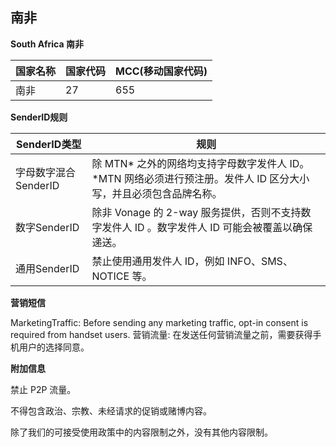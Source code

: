 ## 南非

__South Africa 南非__

| 国家名称 | 国家代码 | MCC(移动国家代码) |
|------|------|-------------|
| 南非   | 27   | 655         |

__SenderID规则__

| SenderID类型     | 规则                                                                |
|----------------|-------------------------------------------------------------------|
| 字母数字混合SenderID | 除 MTN* 之外的网络均支持字母数字发件人 ID。*MTN 网络必须进行预注册。发件人 ID 区分大小写，并且必须包含品牌名称。 |
| 数字SenderID     | 除非 Vonage 的 2-way 服务提供，否则不支持数字发件人 ID  。数字发件人 ID 可能会被覆盖以确保递送。      |
| 通用SenderID     | 禁止使用通用发件人 ID，例如 INFO、SMS、NOTICE 等。                                |


__营销短信__

MarketingTraffic: Before sending any marketing traffic, opt-in consent is required from handset users.
营销流量: 在发送任何营销流量之前，需要获得手机用户的选择同意。


__附加信息__

禁止 P2P 流量。

不得包含政治、宗教、未经请求的促销或赌博内容。

除了我们的可接受使用政策中的内容限制之外，没有其他内容限制。

